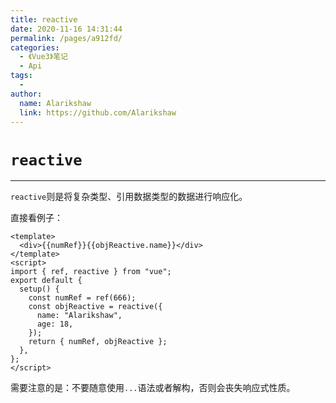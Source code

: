 ```yaml
---
title: reactive
date: 2020-11-16 14:31:44
permalink: /pages/a912fd/
categories:
  - 《Vue3》笔记
  - Api
tags:
  -
author: 
  name: Alarikshaw
  link: https://github.com/Alarikshaw
---
```


# `reactive`

------

`reactive`则是将复杂类型、引用数据类型的数据进行响应化。

直接看例子：

```vue
<template>
  <div>{{numRef}}{{objReactive.name}}</div>
</template>
<script>
import { ref, reactive } from "vue";
export default {
  setup() {
    const numRef = ref(666);
    const objReactive = reactive({
      name: "Alarikshaw",
      age: 18,
    });
    return { numRef, objReactive };
  },
};
</script>
```

需要注意的是：不要随意使用`...`语法或者解构，否则会丧失响应式性质。